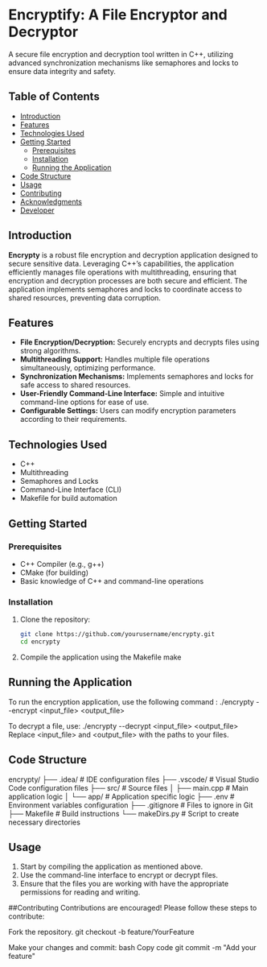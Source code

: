 # Encryptify: A File Encryptor and Decryptor
A secure file encryption and decryption tool written in C++, utilizing advanced synchronization mechanisms like semaphores and locks to ensure data integrity and safety.

## Table of Contents
- [Introduction](#introduction)
- [Features](#features)
- [Technologies Used](#technologies-used)
- [Getting Started](#getting-started)
  - [Prerequisites](#prerequisites)
  - [Installation](#installation)
  - [Running the Application](#running-the-application)
- [Code Structure](#code-structure)
- [Usage](#usage)
- [Contributing](#contributing)
- [Acknowledgments](#acknowledgments)
- [Developer](#developer)

## Introduction
**Encrypty** is a robust file encryption and decryption application designed to secure sensitive data. Leveraging C++’s capabilities, the application efficiently manages file operations with multithreading, ensuring that encryption and decryption processes are both secure and efficient. The application implements semaphores and locks to coordinate access to shared resources, preventing data corruption.

## Features
- **File Encryption/Decryption:** Securely encrypts and decrypts files using strong algorithms.
- **Multithreading Support:** Handles multiple file operations simultaneously, optimizing performance.
- **Synchronization Mechanisms:** Implements semaphores and locks for safe access to shared resources.
- **User-Friendly Command-Line Interface:** Simple and intuitive command-line options for ease of use.
- **Configurable Settings:** Users can modify encryption parameters according to their requirements.

## Technologies Used
- C++
- Multithreading
- Semaphores and Locks
- Command-Line Interface (CLI)
- Makefile for build automation

## Getting Started

### Prerequisites
- C++ Compiler (e.g., g++)
- CMake (for building)
- Basic knowledge of C++ and command-line operations

### Installation
1. Clone the repository:
   ```bash
   git clone https://github.com/yourusername/encrypty.git
   cd encrypty
2. Compile the application using the Makefile
  make

## Running the Application
To run the encryption application, use the following command :
./encrypty --encrypt <input_file> <output_file>

To decrypt a file, use:
./encrypty --decrypt <input_file> <output_file>
Replace <input_file> and <output_file> with the paths to your files.

## Code Structure
encrypty/
├── .idea/               # IDE configuration files
├── .vscode/             # Visual Studio Code configuration files
├── src/                 # Source files
│   ├── main.cpp         # Main application logic
│   └── app/             # Application specific logic
├── .env                 # Environment variables configuration
├── .gitignore           # Files to ignore in Git
├── Makefile             # Build instructions
└── makeDirs.py          # Script to create necessary directories

## Usage
1. Start by compiling the application as mentioned above.
2. Use the command-line interface to encrypt or decrypt files.
3. Ensure that the files you are working with have the appropriate permissions for reading and writing.

##Contributing
Contributions are encouraged! Please follow these steps to contribute:

Fork the repository.
git checkout -b feature/YourFeature

Make your changes and commit:
bash
Copy code
git commit -m "Add your feature"
